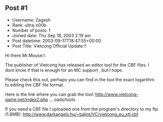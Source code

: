 ## Post #1
- Username: Zagash
- Rank: ultra-n00b
- Number of posts: 1
- Joined date: Thu Sep 18, 2003 2:19 am
- Post datetime: 2003-09-17T18:47:55+00:00
- Post Title: Vietcong Official Update !!

Hi there Mr.Mouse:!: 

The publisher of Vietcong has released an editor tool for the CBF files.
I dont know if that is enough for an MC support , but I hope.

Please check this out, perhaps you can find in the tool the exact logarithm to editing the CBF file format.

Here is the link where you can grab the tool:
http://www.vietcong-game.net/index2.php ... oads/tools

If you need a CBF file I uploaded one from the program's directory to my ftp (1.8MB):
http://www.darkangels.hu/~balint/VC/vietcong_eu_xtl.cbf
